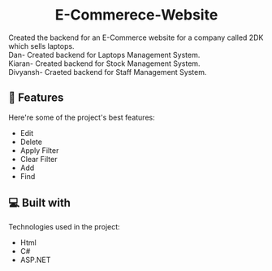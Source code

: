 <h1 align="center" id="title">E-Commerece-Website</h1>

<p id="description">Created the backend for an E-Commerce website for a company called 2DK which sells laptops.<br> Dan- Created backend for Laptops Management System.<br> Kiaran- Created backend for Stock Management System.<br> Divyansh- Craeted backend for Staff Management System.</p>

  
  
<h2>🧐 Features</h2>

Here're some of the project's best features:

*   Edit
*   Delete
*   Apply Filter
*   Clear Filter
*   Add
*   Find

  
  
<h2>💻 Built with</h2>

Technologies used in the project:

*   Html
*   C#
*   ASP.NET
